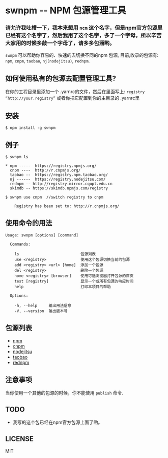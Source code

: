 # swnpm -- NPM 包源管理工具

### 请允许我吐槽一下，我本来想用 `ncm` 这个名字，但是npm官方包源里已经有这个名字了，然后我用了这个名字，多了一个字母，所以辛苦大家用的时候多敲一个字母了，请多多包涵哟。


`swnpm` 可以帮助你容易的、快速的去切换不同的npm 包源,
目前,收录的包源有: `npm`, `cnpm`, `taobao`, `nj(nodejitsu)`, `rednpm`.

## 如何使用私有的包源去配置管理工具?
在你的工程目录里添加一个 .yarnrc的文件，然后在里面写上:
`registry “http://your.registry”`
或者你把它配置到你的主目录的 .yarnrc里


## 安装

```
$ npm install -g swnpm
```

## 例子
```
$ swnpm ls

* npm -----  https://registry.npmjs.org/
  cnpm ----  http://r.cnpmjs.org/
  taobao --  https://registry.npm.taobao.org/
  nj ------  https://registry.nodejitsu.com/
  rednpm -- http://registry.mirror.cqupt.edu.cn
  skimdb -- https://skimdb.npmjs.com/registry

```

```
$ swnpm use cnpm  //switch registry to cnpm

    Registry has been set to: http://r.cnpmjs.org/

```

## 使用命令的用法

```
Usage: swnpm [options] [command]

  Commands:

    ls                           包源列表
    use <registry>               使用这个包源切换当前的包源
    add <registry> <url> [home]  添加一个包源
    del <registry>               删除一个包源
    home <registry> [browser]    使用可选浏览器打开包源的首页
    test [registry]              显示一个或所有包源的响应时间
    help                         打印本项目的帮助

  Options:

    -h, --help     输出用法信息
    -V, --version  输出版本号
```

## 包源列表

* [npm](https://www.npmjs.org)
* [cnpm](http://cnpmjs.org)
* [nodejitsu](https://www.nodejitsu.com)
* [taobao](http://npm.taobao.org/)
* [rednpm](http://npm.mirror.cqupt.edu.cn)


## 注意事项

当你使用一个其他的包源的时候，你不能使用 `publish` 命令.

## TODO

* 我写的这个包已经在npm官方包源上面了哟。

## LICENSE
MIT
